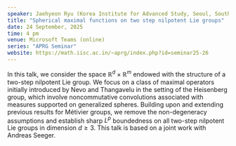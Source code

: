 ```yaml
---
speaker: Jaehyeon Ryu (Korea Institute for Advanced Study, Seoul, South Korea)
title: "Spherical maximal functions on two step nilpotent Lie groups"
date: 24 September, 2025
time: 4 pm
venue: Microsoft Teams (online)
series: "APRG Seminar"
website: https://math.iisc.ac.in/~aprg/index.php?id=seminar25-26
---
```


In this talk, we consider the space $\mathbb R^d \times \mathbb R^m$ endowed with the structure of a two-step nilpotent Lie group. We focus on a class of maximal operators
initially introduced by Nevo and Thangavelu in the setting of the Heisenberg group, which involve noncommutative convolutions associated with measures supported on
generalized spheres. Building upon and extending previous results for Métivier groups, we remove the non-degeneracy assumptions and establish sharp $L^p$ boundedness on all
two-step nilpotent Lie groups in dimension $d \ge 3$. This talk is based on a joint work with Andreas Seeger.
